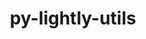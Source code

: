 ---
title: "py-lightly-utils"
layout: cache
categories: [package, develop]
meta: {"compilers": ["none"], "num_specs": 48, "num_specs_by_stack": {"ml-darwin-aarch64-mps": 19, "ml-linux-aarch64-cpu": 15, "ml-linux-aarch64-cuda": 15, "ml-linux-x86_64-cpu": 14, "ml-linux-x86_64-cuda": 14, "root": 48}, "oss": ["sequoia", "ubuntu24.04"], "platforms": ["darwin", "linux"], "stacks": ["ml-darwin-aarch64-mps", "ml-linux-aarch64-cpu", "ml-linux-aarch64-cuda", "ml-linux-x86_64-cpu", "ml-linux-x86_64-cuda", "root"], "targets": ["aarch64", "x86_64_v3"], "versions": ["0.0.2"]}
spec_details: [{"compiler": "none", "hash": "2qm7ai2qnjh5nd5gd2jfnuqzc5dq3v6s", "os": "ubuntu24.04", "platform": "linux", "size": "-", "stacks": ["ml-linux-aarch64-cpu", "ml-linux-aarch64-cuda", "root"], "target": "aarch64", "variants": ["build_system=python_pip"], "versions": ["0.0.2"]}, {"compiler": "none", "hash": "2vbq7i3p3lgurchwfhvlythhrm53banw", "os": "sequoia", "platform": "darwin", "size": "-", "stacks": ["ml-darwin-aarch64-mps", "root"], "target": "aarch64", "variants": ["build_system=python_pip"], "versions": ["0.0.2"]}, {"compiler": "none", "hash": "3z5hgx2kkize57cacnytzykvy77olnpr", "os": "sequoia", "platform": "darwin", "size": "-", "stacks": ["ml-darwin-aarch64-mps", "root"], "target": "aarch64", "variants": ["build_system=python_pip"], "versions": ["0.0.2"]}, {"compiler": "none", "hash": "5rp3r7m5n55ugohoj2tjxlztbuielo6p", "os": "sequoia", "platform": "darwin", "size": "-", "stacks": ["ml-darwin-aarch64-mps", "root"], "target": "aarch64", "variants": ["build_system=python_pip"], "versions": ["0.0.2"]}, {"compiler": "none", "hash": "ayup6ojnhel5rhdpn2d5u7ysm2edfccw", "os": "ubuntu24.04", "platform": "linux", "size": "-", "stacks": ["ml-linux-x86_64-cpu", "ml-linux-x86_64-cuda", "root"], "target": "x86_64_v3", "variants": ["build_system=python_pip"], "versions": ["0.0.2"]}, {"compiler": "none", "hash": "b5yamlpd6ahb456ubdfzfsaubeqp7ha6", "os": "ubuntu24.04", "platform": "linux", "size": "-", "stacks": ["ml-linux-x86_64-cpu", "ml-linux-x86_64-cuda", "root"], "target": "x86_64_v3", "variants": ["build_system=python_pip"], "versions": ["0.0.2"]}, {"compiler": "none", "hash": "c5s76xotvn7b6j5na6sb345xbrilsrcv", "os": "ubuntu24.04", "platform": "linux", "size": "-", "stacks": ["ml-linux-aarch64-cpu", "ml-linux-aarch64-cuda", "root"], "target": "aarch64", "variants": ["build_system=python_pip"], "versions": ["0.0.2"]}, {"compiler": "none", "hash": "cmgn3agtqlvl3rjhhu73d5qiquvfw5w7", "os": "ubuntu24.04", "platform": "linux", "size": "-", "stacks": ["ml-linux-aarch64-cpu", "ml-linux-aarch64-cuda", "root"], "target": "aarch64", "variants": ["build_system=python_pip"], "versions": ["0.0.2"]}, {"compiler": "none", "hash": "d3grmwmvuijqqml6pz6g4y2hx32blmdo", "os": "ubuntu24.04", "platform": "linux", "size": "-", "stacks": ["ml-linux-aarch64-cpu", "ml-linux-aarch64-cuda", "root"], "target": "aarch64", "variants": ["build_system=python_pip"], "versions": ["0.0.2"]}, {"compiler": "none", "hash": "dixavq5hujbljnkn2flu2u6txke3t25y", "os": "ubuntu24.04", "platform": "linux", "size": "-", "stacks": ["ml-linux-x86_64-cpu", "ml-linux-x86_64-cuda", "root"], "target": "x86_64_v3", "variants": ["build_system=python_pip"], "versions": ["0.0.2"]}, {"compiler": "none", "hash": "eertrfuz7teuv2ie2czx5arilq6ppv2u", "os": "ubuntu24.04", "platform": "linux", "size": "-", "stacks": ["ml-linux-aarch64-cpu", "ml-linux-aarch64-cuda", "root"], "target": "aarch64", "variants": ["build_system=python_pip"], "versions": ["0.0.2"]}, {"compiler": "none", "hash": "ek5ld6ymjbkmkgrnle44ijs6lwrnkidj", "os": "ubuntu24.04", "platform": "linux", "size": "-", "stacks": ["ml-linux-x86_64-cpu", "ml-linux-x86_64-cuda", "root"], "target": "x86_64_v3", "variants": ["build_system=python_pip"], "versions": ["0.0.2"]}, {"compiler": "none", "hash": "f2raa4saptsdj2hpydudycqrxwpefusa", "os": "sequoia", "platform": "darwin", "size": "-", "stacks": ["ml-darwin-aarch64-mps", "root"], "target": "aarch64", "variants": ["build_system=python_pip"], "versions": ["0.0.2"]}, {"compiler": "none", "hash": "gefiajzxlnzomc3uojj3lz7bhdynh6ic", "os": "sequoia", "platform": "darwin", "size": "-", "stacks": ["ml-darwin-aarch64-mps", "root"], "target": "aarch64", "variants": ["build_system=python_pip"], "versions": ["0.0.2"]}, {"compiler": "none", "hash": "gknar34hlrmmr4q3js2kgmwshtc6eh2o", "os": "ubuntu24.04", "platform": "linux", "size": "-", "stacks": ["ml-linux-aarch64-cpu", "ml-linux-aarch64-cuda", "root"], "target": "aarch64", "variants": ["build_system=python_pip"], "versions": ["0.0.2"]}, {"compiler": "none", "hash": "glebtohtzevtbocj7aa7rw4iqbbyhv3z", "os": "sequoia", "platform": "darwin", "size": "-", "stacks": ["ml-darwin-aarch64-mps", "root"], "target": "aarch64", "variants": ["build_system=python_pip"], "versions": ["0.0.2"]}, {"compiler": "none", "hash": "ibqmxf543vppaj42ixacwxo7sfv37cq5", "os": "sequoia", "platform": "darwin", "size": "-", "stacks": ["ml-darwin-aarch64-mps", "root"], "target": "aarch64", "variants": ["build_system=python_pip"], "versions": ["0.0.2"]}, {"compiler": "none", "hash": "iwj5aa6dy4xwsuzveghehgpntz2plgk4", "os": "sequoia", "platform": "darwin", "size": "-", "stacks": ["ml-darwin-aarch64-mps", "root"], "target": "aarch64", "variants": ["build_system=python_pip"], "versions": ["0.0.2"]}, {"compiler": "none", "hash": "ixfhimutvndh4i4j4idjreihr55x4eci", "os": "sequoia", "platform": "darwin", "size": "-", "stacks": ["ml-darwin-aarch64-mps", "root"], "target": "aarch64", "variants": ["build_system=python_pip"], "versions": ["0.0.2"]}, {"compiler": "none", "hash": "j7rcmjybzface6bpdzh5ne6yswu5ppy5", "os": "ubuntu24.04", "platform": "linux", "size": "-", "stacks": ["ml-linux-x86_64-cpu", "ml-linux-x86_64-cuda", "root"], "target": "x86_64_v3", "variants": ["build_system=python_pip"], "versions": ["0.0.2"]}, {"compiler": "none", "hash": "jaesivgftjlx6zm4nka3a5g7vmgzokwj", "os": "sequoia", "platform": "darwin", "size": "-", "stacks": ["ml-darwin-aarch64-mps", "root"], "target": "aarch64", "variants": ["build_system=python_pip"], "versions": ["0.0.2"]}, {"compiler": "none", "hash": "jrb7qnslxhgtli6oyia7sff47c4mu5nk", "os": "ubuntu24.04", "platform": "linux", "size": "-", "stacks": ["ml-linux-aarch64-cpu", "ml-linux-aarch64-cuda", "root"], "target": "aarch64", "variants": ["build_system=python_pip"], "versions": ["0.0.2"]}, {"compiler": "none", "hash": "k5hfdnhvglnjkgz4eu3ehwo6l4bzd7a6", "os": "ubuntu24.04", "platform": "linux", "size": "-", "stacks": ["ml-linux-x86_64-cpu", "ml-linux-x86_64-cuda", "root"], "target": "x86_64_v3", "variants": ["build_system=python_pip"], "versions": ["0.0.2"]}, {"compiler": "none", "hash": "kblslctand4iuveptf6fiw3ohqkhvdnz", "os": "ubuntu24.04", "platform": "linux", "size": "-", "stacks": ["ml-linux-aarch64-cpu", "ml-linux-aarch64-cuda", "root"], "target": "aarch64", "variants": ["build_system=python_pip"], "versions": ["0.0.2"]}, {"compiler": "none", "hash": "mz4p5iaaj4b7gtttcfsurtjiexf363gc", "os": "ubuntu24.04", "platform": "linux", "size": "-", "stacks": ["ml-linux-x86_64-cpu", "ml-linux-x86_64-cuda", "root"], "target": "x86_64_v3", "variants": ["build_system=python_pip"], "versions": ["0.0.2"]}, {"compiler": "none", "hash": "nkurwhsch3s3uzuoeie2ro6tq3zgk253", "os": "ubuntu24.04", "platform": "linux", "size": "-", "stacks": ["ml-linux-aarch64-cpu", "ml-linux-aarch64-cuda", "root"], "target": "aarch64", "variants": ["build_system=python_pip"], "versions": ["0.0.2"]}, {"compiler": "none", "hash": "nme7qqu7bkv36ezdvukynvad7oj4ecwr", "os": "sequoia", "platform": "darwin", "size": "-", "stacks": ["ml-darwin-aarch64-mps", "root"], "target": "aarch64", "variants": ["build_system=python_pip"], "versions": ["0.0.2"]}, {"compiler": "none", "hash": "ovwsbmdwlo5l5copzgwrse34y3ss7b7v", "os": "sequoia", "platform": "darwin", "size": "-", "stacks": ["ml-darwin-aarch64-mps", "root"], "target": "aarch64", "variants": ["build_system=python_pip"], "versions": ["0.0.2"]}, {"compiler": "none", "hash": "puepcbbe3fnb55v3rsi63gggruzrsfbl", "os": "ubuntu24.04", "platform": "linux", "size": "-", "stacks": ["ml-linux-x86_64-cpu", "ml-linux-x86_64-cuda", "root"], "target": "x86_64_v3", "variants": ["build_system=python_pip"], "versions": ["0.0.2"]}, {"compiler": "none", "hash": "qsi54eh4p5lqfrhxins3sidfirjg74lg", "os": "ubuntu24.04", "platform": "linux", "size": "-", "stacks": ["ml-linux-aarch64-cpu", "ml-linux-aarch64-cuda", "root"], "target": "aarch64", "variants": ["build_system=python_pip"], "versions": ["0.0.2"]}, {"compiler": "none", "hash": "s7jvjjgectys3lvszbfcof3txjrq4udr", "os": "sequoia", "platform": "darwin", "size": "-", "stacks": ["ml-darwin-aarch64-mps", "root"], "target": "aarch64", "variants": ["build_system=python_pip"], "versions": ["0.0.2"]}, {"compiler": "none", "hash": "sjeilozfauaozsen3gtgeiad3dc6peav", "os": "ubuntu24.04", "platform": "linux", "size": "-", "stacks": ["ml-linux-x86_64-cpu", "ml-linux-x86_64-cuda", "root"], "target": "x86_64_v3", "variants": ["build_system=python_pip"], "versions": ["0.0.2"]}, {"compiler": "none", "hash": "sycurzrvsl4556jhhmwntfbwy7ve6evt", "os": "ubuntu24.04", "platform": "linux", "size": "-", "stacks": ["ml-linux-aarch64-cpu", "ml-linux-aarch64-cuda", "root"], "target": "aarch64", "variants": ["build_system=python_pip"], "versions": ["0.0.2"]}, {"compiler": "none", "hash": "ta4jsdjmyai4dhfs7vxt3gdjf2mlmnbp", "os": "ubuntu24.04", "platform": "linux", "size": "-", "stacks": ["ml-linux-aarch64-cpu", "ml-linux-aarch64-cuda", "root"], "target": "aarch64", "variants": ["build_system=python_pip"], "versions": ["0.0.2"]}, {"compiler": "none", "hash": "tgoevdbgbbat6qinrd2e5g2lmsdli2s3", "os": "ubuntu24.04", "platform": "linux", "size": "-", "stacks": ["ml-linux-x86_64-cpu", "ml-linux-x86_64-cuda", "root"], "target": "x86_64_v3", "variants": ["build_system=python_pip"], "versions": ["0.0.2"]}, {"compiler": "none", "hash": "u7da6rlmpwduwb4wypqlu3gg6y3acfb6", "os": "sequoia", "platform": "darwin", "size": "-", "stacks": ["ml-darwin-aarch64-mps", "root"], "target": "aarch64", "variants": ["build_system=python_pip"], "versions": ["0.0.2"]}, {"compiler": "none", "hash": "ubsybzesxx2zrygaxig6ned6y7kn2xlq", "os": "ubuntu24.04", "platform": "linux", "size": "-", "stacks": ["ml-linux-aarch64-cpu", "ml-linux-aarch64-cuda", "root"], "target": "aarch64", "variants": ["build_system=python_pip"], "versions": ["0.0.2"]}, {"compiler": "none", "hash": "urbx5hfh3w252gdowd6s4mc4erc4gvxx", "os": "sequoia", "platform": "darwin", "size": "-", "stacks": ["ml-darwin-aarch64-mps", "root"], "target": "aarch64", "variants": ["build_system=python_pip"], "versions": ["0.0.2"]}, {"compiler": "none", "hash": "utpwpa4wweiwg4qztugaygrrviky6465", "os": "ubuntu24.04", "platform": "linux", "size": "-", "stacks": ["ml-linux-x86_64-cpu", "ml-linux-x86_64-cuda", "root"], "target": "x86_64_v3", "variants": ["build_system=python_pip"], "versions": ["0.0.2"]}, {"compiler": "none", "hash": "vq3wxnjelx5xdqnrvr24ptnhaaeffblg", "os": "sequoia", "platform": "darwin", "size": "-", "stacks": ["ml-darwin-aarch64-mps", "root"], "target": "aarch64", "variants": ["build_system=python_pip"], "versions": ["0.0.2"]}, {"compiler": "none", "hash": "vvcfscs7ujo6nmvxzbya6pku2j77ecbw", "os": "ubuntu24.04", "platform": "linux", "size": "-", "stacks": ["ml-linux-x86_64-cpu", "ml-linux-x86_64-cuda", "root"], "target": "x86_64_v3", "variants": ["build_system=python_pip"], "versions": ["0.0.2"]}, {"compiler": "none", "hash": "xmxrdf5eb22wy2oqfa46jy77ozdoaa3j", "os": "ubuntu24.04", "platform": "linux", "size": "-", "stacks": ["ml-linux-aarch64-cpu", "ml-linux-aarch64-cuda", "root"], "target": "aarch64", "variants": ["build_system=python_pip"], "versions": ["0.0.2"]}, {"compiler": "none", "hash": "xyyk2o75nyniwdrbpqwamudzyvbxhkgx", "os": "sequoia", "platform": "darwin", "size": "-", "stacks": ["ml-darwin-aarch64-mps", "root"], "target": "aarch64", "variants": ["build_system=python_pip"], "versions": ["0.0.2"]}, {"compiler": "none", "hash": "ylxiysjmf6cllqh4bwgtktqlwodiydm4", "os": "ubuntu24.04", "platform": "linux", "size": "-", "stacks": ["ml-linux-aarch64-cpu", "ml-linux-aarch64-cuda", "root"], "target": "aarch64", "variants": ["build_system=python_pip"], "versions": ["0.0.2"]}, {"compiler": "none", "hash": "yosbzxs3z6e6fy5y6ihqm3u7metntgc3", "os": "ubuntu24.04", "platform": "linux", "size": "-", "stacks": ["ml-linux-x86_64-cpu", "ml-linux-x86_64-cuda", "root"], "target": "x86_64_v3", "variants": ["build_system=python_pip"], "versions": ["0.0.2"]}, {"compiler": "none", "hash": "ytpddvo45obi7lg343ocjkyrp372ompg", "os": "sequoia", "platform": "darwin", "size": "-", "stacks": ["ml-darwin-aarch64-mps", "root"], "target": "aarch64", "variants": ["build_system=python_pip"], "versions": ["0.0.2"]}, {"compiler": "none", "hash": "z4twde5gpzg2edylwy7g7mrg2jn4tcfx", "os": "sequoia", "platform": "darwin", "size": "-", "stacks": ["ml-darwin-aarch64-mps", "root"], "target": "aarch64", "variants": ["build_system=python_pip"], "versions": ["0.0.2"]}, {"compiler": "none", "hash": "zqot7fptzgl4bxwku2tgyvigsg23p3ii", "os": "ubuntu24.04", "platform": "linux", "size": "-", "stacks": ["ml-linux-x86_64-cpu", "ml-linux-x86_64-cuda", "root"], "target": "x86_64_v3", "variants": ["build_system=python_pip"], "versions": ["0.0.2"]}]
---